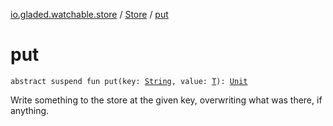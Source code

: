 [io.gladed.watchable.store](../index.md) / [Store](index.md) / [put](./put.md)

# put

`abstract suspend fun put(key: `[`String`](https://kotlinlang.org/api/latest/jvm/stdlib/kotlin/-string/index.html)`, value: `[`T`](index.md#T)`): `[`Unit`](https://kotlinlang.org/api/latest/jvm/stdlib/kotlin/-unit/index.html)

Write something to the store at the given key, overwriting what was there, if anything.

